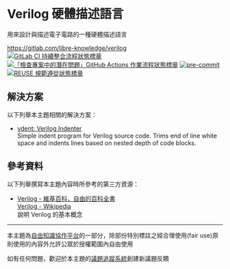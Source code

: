 # Verilog 硬體描述語言

用來設計與描述電子電路的一種硬體描述語言

<https://gitlab.com/libre-knowledge/verilog>  
[![GitLab CI 持續整合流程狀態標章](https://gitlab.com/libre-knowledge/verilog/badges/main/pipeline.svg?ignore_skipped=true "點擊查看 GitLab CI 持續整合流程的運行狀態")](https://gitlab.com/libre-knowledge/verilog/-/commits/main) [![「檢查專案中的潛在問題」GitHub Actions 作業流程狀態標章](https://github.com/libre-knowledge/verilog/actions/workflows/check-potential-problems.yml/badge.svg "本專案使用 GitHub Actions 自動化檢查專案中的潛在問題")](https://github.com/libre-knowledge/verilog/actions/workflows/check-potential-problems.yml) [![pre-commit](https://img.shields.io/badge/pre--commit-enabled-brightgreen?logo=pre-commit&logoColor=white "本專案使用 pre-commit 檢查專案中的潛在問題")](https://github.com/pre-commit/pre-commit) [![REUSE 規範遵從狀態標章](https://api.reuse.software/badge/gitlab.com/libre-knowledge/verilog "本專案遵從 REUSE 規範降低軟體授權合規成本")](https://api.reuse.software/info/gitlab.com/libre-knowledge/verilog)

## 解決方案

以下列舉本主題相關的解決方案：

* [vdent: Verilog Indenter](https://github.com/bmartini/vdent)  
  Simple indent program for Verilog source code. Trims end of line white space and indents lines based on nested depth of code blocks.

## 參考資料

以下列舉撰寫本主題內容時所參考的第三方資源：

* [Verilog - 維基百科，自由的百科全書](https://zh.wikipedia.org/zh-tw/Verilog)  
  [Verilog - Wikipedia](https://en.wikipedia.org/wiki/Verilog)  
  說明 Verilog 的基本概念

---

本主題為[自由知識協作平台](https://gitlab.com/libre-knowledge/libre-knowledge)的一部分，除部份特別標註之經合理使用(fair use)原則使用的內容外允許公眾於授權範圍內自由使用

如有任何問題，歡迎於本主題的[議題追蹤系統](https://gitlab.com/libre-knowledge/verilog/-/issues)創建新議題反饋
